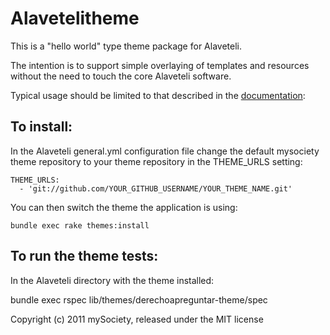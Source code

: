 Alavetelitheme
==============

This is a "hello world" type theme package for Alaveteli.

The intention is to support simple overlaying of templates and
resources without the need to touch the core Alaveteli software.

Typical usage should be limited to that described in the [documentation](http://alaveteli.org/docs/customising/themes/):


## To install:

In the Alaveteli general.yml configuration file change the default mysociety  theme repository to your theme repository in the THEME_URLS setting:

    THEME_URLS:
      - 'git://github.com/YOUR_GITHUB_USERNAME/YOUR_THEME_NAME.git'

You can then switch the theme the application is using:

    bundle exec rake themes:install

## To run the theme tests:

In the Alaveteli directory with the theme installed:

   bundle exec rspec lib/themes/derechoapreguntar-theme/spec

Copyright (c) 2011 mySociety, released under the MIT license
